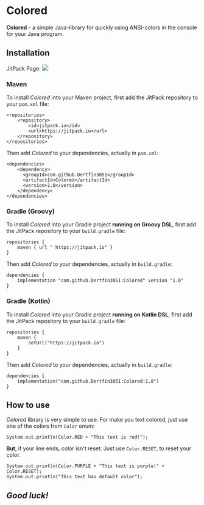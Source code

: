 # Colored

**Colored** - a simple Java-library for quickly using ANSI-colors in the console for your Java program.

## Installation

JitPack Page:
[![](https://jitpack.io/v/Dertfin3051/Colored.svg)](https://jitpack.io/#Dertfin3051/Colored)
### Maven
To install *Colored* into your Maven project, first add the JitPack repository to your `pom.xml` file:
```
<repositories>
    <repository>
        <id>jitpack.io</id>
        <url>https://jitpack.io</url>
    </repository>
</repositories>
```
Then add *Colored*  to your dependencies, actually in `pom.xml`:
```
<dependencies>
    <dependency>
      <groupId>com.github.Dertfin3051</groupId>
      <artifactId>Colored</artifactId>
      <version>1.0</version>
    </dependency>
</dependencies>
```

### Gradle (Groovy)
To install *Colored* into your Gradle project __running on Groovy DSL__, first add the JitPack repository to your `build.gradle` file:
```
repositories {
    maven { url " https://jitpack.io" }
}
```
Then add *Colored*  to your dependencies, actually in `build.gradle`:
```
dependencies {
    implementation "com.github.Dertfin3051:Colored" version "1.0"
}
```

### Gradle (Kotlin)
To install *Colored* into your Gradle project __running on Kotlin DSL__, first add the JitPack repository to your `build.gradle` file:
```
repositories {
    maven {
        setUrl("https://jitpack.io")
    }
}
```
Then add *Colored*  to your dependencies, actually in `build.gradle`:
```
dependencies {
    implementation("com.github.Dertfin3051:Colored:1.0")
}
```

## How to use
*Colored* library is very simple to use. For make you text colored, just use one of the colors from `Color` enum:
```
System.out.println(Color.RED + "This text is red!");
```

**But**, if your line ends, color isn't reset. Just use `Color.RESET`, to reset your color.
```
System.out.println(Color.PURPLE + "This text is purple!" + Color.RESET);
System.out.println("This text has default color");
```

## *Good luck!*
